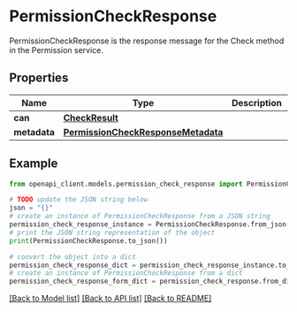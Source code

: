 # PermissionCheckResponse

PermissionCheckResponse is the response message for the Check method in the Permission service.

## Properties

Name | Type | Description | Notes
------------ | ------------- | ------------- | -------------
**can** | [**CheckResult**](CheckResult.md) |  | [optional] 
**metadata** | [**PermissionCheckResponseMetadata**](PermissionCheckResponseMetadata.md) |  | [optional] 

## Example

```python
from openapi_client.models.permission_check_response import PermissionCheckResponse

# TODO update the JSON string below
json = "{}"
# create an instance of PermissionCheckResponse from a JSON string
permission_check_response_instance = PermissionCheckResponse.from_json(json)
# print the JSON string representation of the object
print(PermissionCheckResponse.to_json())

# convert the object into a dict
permission_check_response_dict = permission_check_response_instance.to_dict()
# create an instance of PermissionCheckResponse from a dict
permission_check_response_form_dict = permission_check_response.from_dict(permission_check_response_dict)
```
[[Back to Model list]](../README.md#documentation-for-models) [[Back to API list]](../README.md#documentation-for-api-endpoints) [[Back to README]](../README.md)


